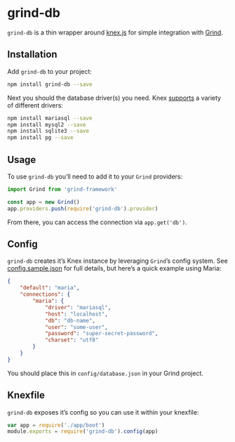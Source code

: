 # grind-db

`grind-db` is a thin wrapper around [knex.js](http://knexjs.org/) for simple integration with [Grind](https://github.com/shnhrrsn/grind-framework).

## Installation

Add `grind-db` to your project:

```bash
npm install grind-db --save
```

Next you should the database driver(s) you need.  Knex [supports](http://knexjs.org/#Installation-node) a variety of different drivers:

```bash
npm install mariasql --save
npm install mysql2 --save
npm install sqlite3 --save
npm install pg --save
```

## Usage

To use `grind-db` you’ll need to add it to your `Grind` providers:

```js
import Grind from 'grind-framework'

const app = new Grind()
app.providers.push(require('grind-db').provider)
```

From there, you can access the connection via `app.get('db')`.

## Config

`grind-db` creates it’s Knex instance by leveraging `Grind`’s config system.  See [config.sample.json](config.sample.json) for full details, but here’s a quick example using Maria:

```json
{
	"default": "maria",
	"connections": {
		"maria": {
			"driver": "mariasql",
			"host": "localhost",
			"db": "db-name",
			"user": "some-user",
			"password": "super-secret-password",
			"charset": "utf8"
		}
	}
}
```

You should place this in `config/database.json` in your Grind project.

## Knexfile

`grind-db` exposes it’s config so you can use it within your knexfile:

```js
var app = require('./app/boot')
module.exports = require('grind-db').config(app)
```
